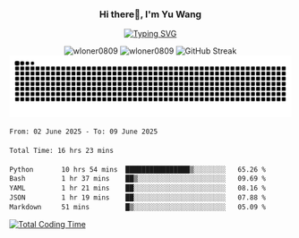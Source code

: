 <h3 align="center">Hi there👋, I'm Yu Wang</h1>

<p align="center"><a href="https://git.io/typing-svg"><img src="https://readme-typing-svg.demolab.com?font=Alex+Brush&size=18&pause=1000&color=716A50&background=6F66FF00&center=true&vCenter=true&width=435&lines=To+love+oneself+is+the+beginning+of+a+lifelong+romance.+%E2%80%94+Oscar+Wilde" alt="Typing SVG" /></a></p>


<p align="center">
 <img src="https://github-readme-stats.vercel.app/api/top-langs?username=wloner0809&show_icons=true&locale=en&layout=compact" alt="wloner0809" height=120 />
 <img src="https://github-readme-stats.vercel.app/api?username=wloner0809&show_icons=true&locale=en" alt="wloner0809" height=120 />
 <img src="https://github-readme-streak-stats.herokuapp.com?user=wloner0809&theme=microsoft" alt="GitHub Streak" height=120 />
 <img src="https://github.com/Wloner0809/Wloner0809/blob/output/github-contribution-grid-snake.svg">
</p>
 
<!--START_SECTION:waka-->

```txt
From: 02 June 2025 - To: 09 June 2025

Total Time: 16 hrs 23 mins

Python       10 hrs 54 mins  ████████████████▒░░░░░░░░   65.26 %
Bash         1 hr 37 mins    ██▒░░░░░░░░░░░░░░░░░░░░░░   09.69 %
YAML         1 hr 21 mins    ██░░░░░░░░░░░░░░░░░░░░░░░   08.16 %
JSON         1 hr 19 mins    ██░░░░░░░░░░░░░░░░░░░░░░░   07.88 %
Markdown     51 mins         █▒░░░░░░░░░░░░░░░░░░░░░░░   05.09 %
```

<!--END_SECTION:waka-->

[![Total Coding Time](https://wakatime.com/badge/user/3b010e91-e8bb-445f-9eac-c8ab5bc30cb6.svg)](https://wakatime.com/@3b010e91-e8bb-445f-9eac-c8ab5bc30cb6)
